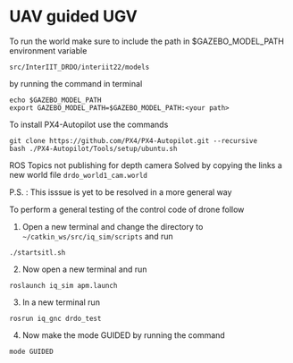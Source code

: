 # UAV guided UGV
To run the world make sure to include the path in $GAZEBO_MODEL_PATH environment variable

```src/InterIIT_DRDO/interiit22/models```

by running the command in terminal
```
echo $GAZEBO_MODEL_PATH
export GAZEBO_MODEL_PATH=$GAZEBO_MODEL_PATH:<your path>
```

To install PX4-Autopilot use the commands

```
git clone https://github.com/PX4/PX4-Autopilot.git --recursive
bash ./PX4-Autopilot/Tools/setup/ubuntu.sh
```

ROS Topics not publishing for depth camera
Solved by copying the links a new world file ```drdo_world1_cam.world```

P.S. : This isssue is yet to be resolved in a more general way

To perform a general testing of the control code of drone follow
1. Open a new terminal and change the directory to ```~/catkin_ws/src/iq_sim/scripts``` and run
```
./startsitl.sh
```

2. Now open a new terminal and run
```
roslaunch iq_sim apm.launch
```

3. In a new terminal run
```
rosrun iq_gnc drdo_test
```

4. Now make the mode GUIDED by running the command
```
mode GUIDED
```


